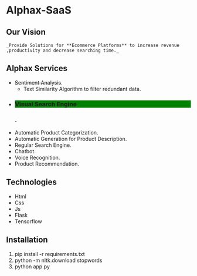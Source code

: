 # Alphax-SaaS

## Our Vision
	
	_Provide Solutions for **Ecommerce Platforms** to increase revenue ,productivity and decrease searching time._


## Alphax Services

* <del>Sentiment Analysis</del>.
  * Text Similarity Algorithm to filter redundant data.
* <h3 style="background-color: green;">Visual Search Engine<h3>.
* Automatic Product Categorization.
* Automatic Generation for Product Description.
* Regular Search Engine.
* Chatbot.
* Voice Recognition.
* Product Recommendation.


## Technologies

* Html
* Css
* Js
* Flask
* Tensorflow


## Installation

1. pip install -r requirements.txt
1. python -m nltk.download stopwords
1. python app.py